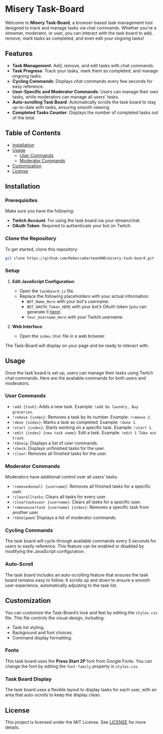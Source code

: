 # Misery Task-Board

Welcome to **Misery Task-Board**, a browser-based task management tool designed to track and manage tasks via chat commands. Whether you're a streamer, moderator, or user, you can interact with the task board to add, remove, mark tasks as completed, and even edit your ongoing tasks!

## Features

- **Task Management**: Add, remove, and edit tasks with chat commands.
- **Task Progress**: Track your tasks, mark them as completed, and manage ongoing tasks.
- **Cycling Commands**: Displays chat commands every few seconds for easy reference.
- **User-Specific and Moderator Commands**: Users can manage their own tasks, while moderators can manage all users' tasks.
- **Auto-scrolling Task Board**: Automatically scrolls the task board to stay up-to-date with tasks, ensuring smooth viewing.
- **Completed Tasks Counter**: Displays the number of completed tasks out of the total.

## Table of Contents

- [Installation](#installation)
- [Usage](#usage)
  - [User Commands](#user-commands)
  - [Moderator Commands](#moderator-commands)
- [Customization](#customization)
- [License](#license)

## Installation

### Prerequisites

Make sure you have the following:

- **Twitch Account**: For using the task board via your stream/chat.
- **OAuth Token**: Required to authenticate your bot on Twitch.

### Clone the Repository

To get started, clone this repository:

```bash
git clone https://github.com/RebeccaHartmanDND/misery-task-board.git
```

### Setup

1. **Edit JavaScript Configuration**:
   - Open the `taskboard.js` file.
   - Replace the following placeholders with your actual information:
     - `BOT_Name_Here` with your bot's username.
     - `BOT_OAUTH_Token_HERE` with your bot’s OAuth token (you can generate it [here](https://twitchapps.com/tmi/)).
     - `Your_Username_Here` with your Twitch username.

2. **Web Interface**:
   - Open the `index.html` file in a web browser.

The Task-Board will display on your page and be ready to interact with.

## Usage

Once the task board is set up, users can manage their tasks using Twitch chat commands. Here are the available commands for both users and moderators.

### User Commands

- `!add {task}`: Adds a new task. Example: `!add Do laundry, Buy groceries`.
- `!remove {index}`: Removes a task by its number. Example: `!remove 2`.
- `!done {index}`: Marks a task as completed. Example: `!done 1`.
- `!start {index}`: Starts working on a specific task. Example: `!start 1`.
- `!edit {index} {new task name}`: Edit a task. Example: `!edit 1 Take out trash`.
- `!tbhelp`: Displays a list of user commands.
- `!check`: Displays unfinished tasks for the user.
- `!clear`: Removes all finished tasks for the user.

### Moderator Commands

Moderators have additional control over all users' tasks.

- `!removedoneall {username}`: Removes all finished tasks for a specific user.
- `!clearalltasks`: Clears all tasks for every user.
- `!cleartasksuser {username}`: Clears all tasks for a specific user.
- `!removeusertask {username} {index}`: Removes a specific task from another user.
- `!tbhelpmod`: Displays a list of moderator commands.

### Cycling Commands

The task board will cycle through available commands every 5 seconds for users to easily reference. This feature can be enabled or disabled by modifying the JavaScript configuration.

### Auto-Scroll

The task board includes an auto-scrolling feature that ensures the task board remains easy to follow. It scrolls up and down to ensure a smooth user experience, automatically adjusting to the task list.

## Customization

You can customize the Task-Board’s look and feel by editing the `styles.css` file. This file controls the visual design, including:

- Task list styling.
- Background and font choices.
- Command display formatting.

### Fonts

This task board uses the **Press Start 2P** font from Google Fonts. You can change the font by editing the `font-family` property in `styles.css`.

### Task Board Display

The task board uses a flexible layout to display tasks for each user, with an area that auto-scrolls to keep the display clean.

## License

This project is licensed under the MIT License. See [LICENSE](LICENSE) for more details.
